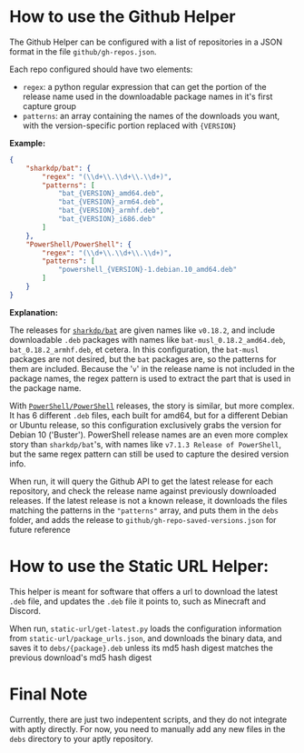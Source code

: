 # How to use the Github Helper

The Github Helper can be configured with a list of repositories in a JSON format in the file `github/gh-repos.json`.

Each repo configured should have two elements: 
- `regex`: a python regular expression that can get the portion of the release name used in the downloadable package names in it's first capture group
- `patterns`: an array containing the names of the downloads you want, with the version-specific portion replaced with `{VERSION}`

**Example:**

```json
{
    "sharkdp/bat": {
        "regex": "(\\d+\\.\\d+\\.\\d+)",
        "patterns": [
            "bat_{VERSION}_amd64.deb",
            "bat_{VERSION}_arm64.deb",
            "bat_{VERSION}_armhf.deb",
            "bat_{VERSION}_i686.deb"
        ]    
    },
    "PowerShell/PowerShell": {
        "regex": "(\\d+\\.\\d+\\.\\d+)",
        "patterns": [
            "powershell_{VERSION}-1.debian.10_amd64.deb"
        ]
    }
}
```
**Explanation:**

The releases for [`sharkdp/bat`](https://github.com/sharkdp/bat) are given names like `v0.18.2`, and include downloadable `.deb` packages with names like `bat-musl_0.18.2_amd64.deb`, `bat_0.18.2_armhf.deb`, et cetera. In this configuration, the `bat-musl` packages are not desired, but the `bat` packages are, so the patterns for them are included. Because the '`v`' in the release name is not included in the package names, the regex pattern is used to extract the part that is used in the package name.

With [`PowerShell/PowerShell`](https://github.com/PowerShell/PowerShell) releases, the story is similar, but more complex. It has 6 different `.deb` files, each built for amd64, but for a different Debian or Ubuntu release, so this configuration exclusively grabs the version for Debian 10 ('Buster'). PowerShell release names are an even more complex story than `sharkdp/bat`'s, with names like `v7.1.3 Release of PowerShell`, but the same regex pattern can still be used to capture the desired version info.

When run, it will query the Github API to get the latest release for each repository, and check the release name against previously downloaded releases. If the latest release is not a known release, it downloads the files matching the patterns in the `"patterns"` array, and puts them in the `debs` folder, and adds the release to `github/gh-repo-saved-versions.json` for future reference

# How to use the Static URL Helper:

This helper is meant for software that offers a url to download the latest `.deb` file, and updates the `.deb` file it points to, such as Minecraft and Discord.

When run, `static-url/get-latest.py` loads the configuration information from `static-url/package_urls.json`, and downloads the binary data, and saves it to `debs/{package}.deb` unless its md5 hash digest matches the previous download's md5 hash digest

# Final Note

Currently, there are just two indepentent scripts, and they do not integrate with aptly directly. For now, you need to manually add any new files in the `debs` directory to your aptly repository.
